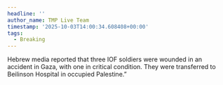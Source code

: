 ```yaml
---
headline: ''
author_name: TMP Live Team
timestamp: '2025-10-03T14:00:34.608408+00:00'
tags:
  - Breaking
---
```

Hebrew media reported that three IOF soldiers were wounded in an accident in Gaza, with one in critical condition. They were transferred to Beilinson Hospital in occupied Palestine.”
